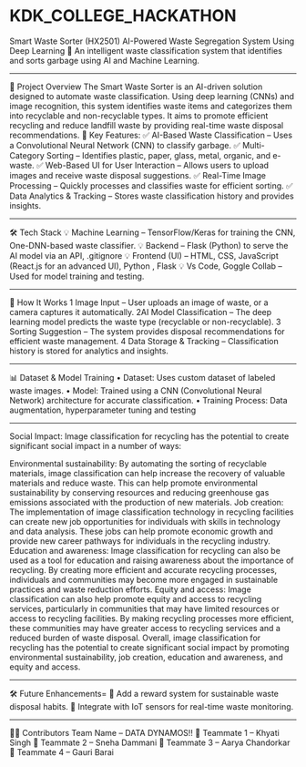# KDK_COLLEGE_HACKATHON
Smart Waste Sorter (HX2501)
AI-Powered Waste Segregation System Using Deep Learning
🚀 An intelligent waste classification system that identifies and sorts garbage using AI and Machine Learning.
________________________________________
📌 Project Overview
The Smart Waste Sorter is an AI-driven solution designed to automate waste classification. Using deep learning (CNNs) and image recognition, this system identifies waste items and categorizes them into recyclable and non-recyclable types. It aims to promote efficient recycling and reduce landfill waste by providing real-time waste disposal recommendations.
🎯 Key Features:
✅ AI-Based Waste Classification – Uses a Convolutional Neural Network (CNN) to classify garbage.
✅ Multi-Category Sorting – Identifies plastic, paper, glass, metal, organic, and e-waste.
✅ Web-Based UI for User Interaction – Allows users to upload images and receive waste disposal suggestions.
✅ Real-Time Image Processing – Quickly processes and classifies waste for efficient sorting.
✅ Data Analytics & Tracking – Stores waste classification history and provides insights.
________________________________________
🛠️ Tech Stack
💡 Machine Learning – TensorFlow/Keras for training the CNN, One-DNN-based waste classifier.
💡 Backend – Flask (Python) to serve the AI model via an API, .gitignore
💡 Frontend (UI) – HTML, CSS, JavaScript (React.js for an advanced UI), Python , Flask 
💡 Vs Code, Goggle Collab  – Used for model training and testing.
________________________________________
🧠 How It Works
1️ Image Input – User uploads an image of waste, or a camera captures it automatically.
2️AI Model Classification – The deep learning model predicts the waste type (recyclable or non-recyclable).
3️ Sorting Suggestion – The system provides disposal recommendations for efficient waste management.
4️ Data Storage & Tracking – Classification history is stored for analytics and insights.
________________________________________
📊 Dataset & Model Training
•	Dataset: Uses custom dataset of labeled waste images.
•	Model: Trained using a CNN (Convolutional Neural Network) architecture for accurate classification.
•	Training Process: Data augmentation, hyperparameter tuning and testing 
________________________________________
Social Impact: 
Image classification for recycling has the potential to create significant social impact in a number of ways:

Environmental sustainability: By automating the sorting of recyclable materials, image classification can help increase the recovery of valuable materials and reduce waste. This can help promote environmental sustainability by conserving resources and reducing greenhouse gas emissions associated with the production of new materials.
Job creation: The implementation of image classification technology in recycling facilities can create new job opportunities for individuals with skills in technology and data analysis. These jobs can help promote economic growth and provide new career pathways for individuals in the recycling industry.
Education and awareness: Image classification for recycling can also be used as a tool for education and raising awareness about the importance of recycling. By creating more efficient and accurate recycling processes, individuals and communities may become more engaged in sustainable practices and waste reduction efforts.
Equity and access: Image classification can also help promote equity and access to recycling services, particularly in communities that may have limited resources or access to recycling facilities. By making recycling processes more efficient, these communities may have greater access to recycling services and a reduced burden of waste disposal. Overall, image classification for recycling has the potential to create significant social impact by promoting environmental sustainability, job creation, education and awareness, and equity and access.
________________________________________
🛠️ Future Enhancements=
🔹 Add a reward system for sustainable waste disposal habits.
🔹 Integrate with IoT sensors for real-time waste monitoring.
________________________________________
👨‍💻 Contributors
 Team Name – DATA DYNAMOS!!
👤 Teammate 1 – Khyati Singh
👤 Teammate 2 – Sneha Dammani
👤 Teammate 3 – Aarya Chandorkar
👤 Teammate 4 – Gauri Barai
